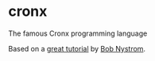 # cronx
The famous Cronx programming language

Based on a [great tutorial](http://www.craftinginterpreters.com/) by [Bob Nystrom](https://github.com/munificent).
